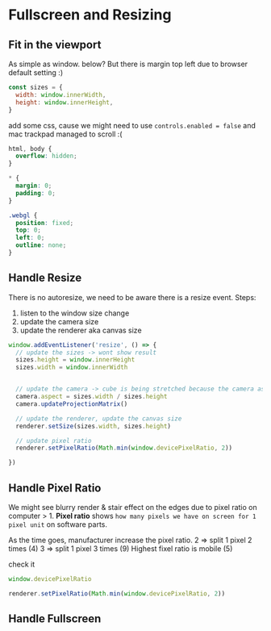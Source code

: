 # Fullscreen and Resizing

## Fit in the viewport
As simple as window.<innerSize> below? But there is margin top left due to browser default setting :)
```js
const sizes = {
  width: window.innerWidth,
  height: window.innerHeight,
}
```
add some css, cause we might need to use `controls.enabled = false` and mac trackpad managed to scroll :(
```css
html, body {
  overflow: hidden;
}

* {
  margin: 0;
  padding: 0;
}

.webgl {
  position: fixed;
  top: 0;
  left: 0;
  outline: none;
}
```
## Handle Resize
There is no autoresize, we need to be aware there is a resize event.
Steps:
1. listen to the window size change
2. update the camera size
3. update the renderer aka canvas size
```js
window.addEventListener('resize', () => {
  // update the sizes -> wont show result
  sizes.height = window.innerHeight
  sizes.width = window.innerWidth


  // update the camera -> cube is being stretched because the camera aspect updated, but canvas size still the same
  camera.aspect = sizes.width / sizes.height
  camera.updateProjectionMatrix()

  // update the renderer, update the canvas size
  renderer.setSize(sizes.width, sizes.height)

  // update pixel ratio
  renderer.setPixelRatio(Math.min(window.devicePixelRatio, 2))

})
```
## Handle Pixel Ratio
We might see blurry render & stair effect on the edges due to pixel ratio on computer > 1. **Pixel ratio** shows `how many pixels we have on screen for 1 pixel unit` on software parts.

As the time goes, manufacturer increase the pixel ratio.
2 => split 1 pixel 2 times (4)
3 => split 1 pixel 3 times (9)
Highest fixel ratio is mobile (5)

check it
```js
window.devicePixelRatio
```

```js
renderer.setPixelRatio(Math.min(window.devicePixelRatio, 2))
```
## Handle Fullscreen